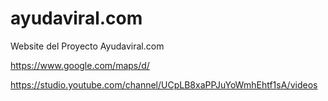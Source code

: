 # ayudaviral.com
Website del Proyecto Ayudaviral.com

https://www.google.com/maps/d/

https://studio.youtube.com/channel/UCpLB8xaPPJuYoWmhEhtf1sA/videos